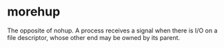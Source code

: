 # morehup
The opposite of nohup.  A process receives a signal when there is I/O on a file descriptor, whose other end may be owned by its parent.
